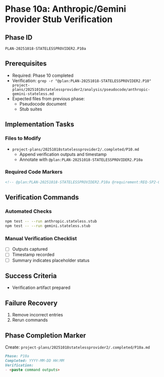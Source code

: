 # Phase 10a: Anthropic/Gemini Provider Stub Verification

## Phase ID

`PLAN-20251018-STATELESSPROVIDER2.P10a`

## Prerequisites

- Required: Phase 10 completed
- Verification: `grep -r "@plan:PLAN-20251018-STATELESSPROVIDER2.P10" project-plans/20251018statelessprovider2/analysis/pseudocode/anthropic-gemini-stateless.md`
- Expected files from previous phase:
  - Pseudocode document
  - Stub suites

## Implementation Tasks

### Files to Modify

- `project-plans/20251018statelessprovider2/.completed/P10.md`
  - Append verification outputs and timestamp
  - Annotate with `@plan:PLAN-20251018-STATELESSPROVIDER2.P10a`

### Required Code Markers

```markdown
<!-- @plan:PLAN-20251018-STATELESSPROVIDER2.P10a @requirement:REQ-SP2-001 -->
```

## Verification Commands

### Automated Checks

```bash
npm test -- --run anthropic.stateless.stub
npm test -- --run gemini.stateless.stub
```

### Manual Verification Checklist

- [ ] Outputs captured
- [ ] Timestamp recorded
- [ ] Summary indicates placeholder status

## Success Criteria

- Verification artifact prepared

## Failure Recovery

1. Remove incorrect entries
2. Rerun commands

## Phase Completion Marker

Create: `project-plans/20251018statelessprovider2/.completed/P10a.md`

```markdown
Phase: P10a
Completed: YYYY-MM-DD HH:MM
Verification:
- <paste command outputs>
```
